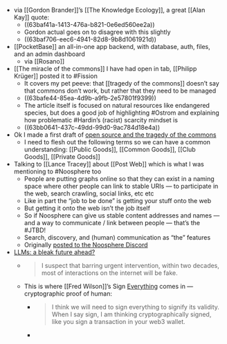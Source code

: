 - via [[Gordon Brander]]’s [[The Knowledge Ecology]], a great [[Alan Kay]] quote:
	- ((63baf41a-1413-476a-b821-0e6ed560ee2a))
	- Gordon actual goes on to disagree with this slightly
	- ((63baf706-eec6-4941-82d8-9b8d1061921d))
- [[PocketBase]] an all-in-one app backend, with database, auth, files, and an admin dashboard
	- via [[Rosano]]
- [[The miracle of the commons]] I have had open in tab, [[Philipp Krüger]] posted it to #Fission
	- It covers my pet peeve: that [[tragedy of the commons]] doesn’t say that commons don’t work, but rather that they need to be managed
	- ((63bafe44-85ea-4d9b-a9fb-2e57801f9399))
	- The article itself is focused on natural resources like endangered species, but does a good job of highlighting #Ostrom and explaining how problematic #Hardin’s (racist) scarcity mindset is
	- ((63bb0641-437c-49dd-99d0-9ac784d18e4a))
- Ok I made a first draft of [open source and the tragedy of the commons](((63bb069a-929c-459a-8df8-6baa097dd466)))
	- I need to flesh out the following terms so we can have a common understanding: [[Public Goods]], [[Common Goods]], [[Club Goods]], [[Private Goods]]
- Talking to [[Lance Tracey]] about [[Post Web]] which is what I was mentioning to #Noosphere too
	- People are putting graphs online so that they can exist in a naming space where other people can link to stable URIs — to participate in the web, search crawling, social links, etc etc
	- Like in part the “job to be done” is getting your stuff onto the web
	- But getting it onto the web isn’t the job itself
	- So if Noosphere can give us stable  content addresses and names — and a way to communicate / link between people — that’s the #JTBD!
	- Search, discovery, and (human) communication as “the” features
	- Originally [posted to the Noosphere Discord](https://discord.com/channels/1003419732516552724/1003501801452085298/1061347055005610066)
- [LLMs: a bleak future ahead?](https://lcamtuf.substack.com/p/llms-a-bleak-future-ahead)
	- > I suspect that barring urgent intervention, within two decades, most of interactions on the internet will be fake.
	- This is where [[Fred Wilson]]’s Sign [Everything](https://avc.com/2022/12/sign-everything/) comes in — cryptographic proof of human:
		- > I think we will need to sign everything to signify its validity. When I say sign, I am thinking cryptographically signed, like you sign a transaction in your web3 wallet.
		-